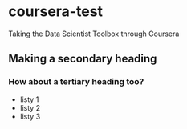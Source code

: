# coursera-test
Taking the Data Scientist Toolbox through Coursera
## Making a secondary heading
### How about a tertiary heading too?
* listy 1
* listy 2
* listy 3
